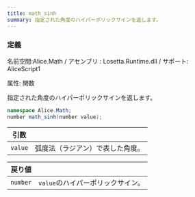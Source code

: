 ```yaml
---
title: math_sinh
summary: 指定された角度のハイパーポリックサインを返します。
---
```


### 定義
名前空間:Alice.Math / アセンブリ : Losetta.Runtime.dll / サポート: AliceScript1

属性: 関数

指定された角度のハイパーポリックサインを返します。

```cs title="AliceScript"
namespace Alice.Math;
number math_sinh(number value);
```

|引数| |
|-|-|
|`value`|弧度法（ラジアン）で表した角度。|

|戻り値| |
|-|-|
|`number`|`value`のハイパーポリックサイン。|
